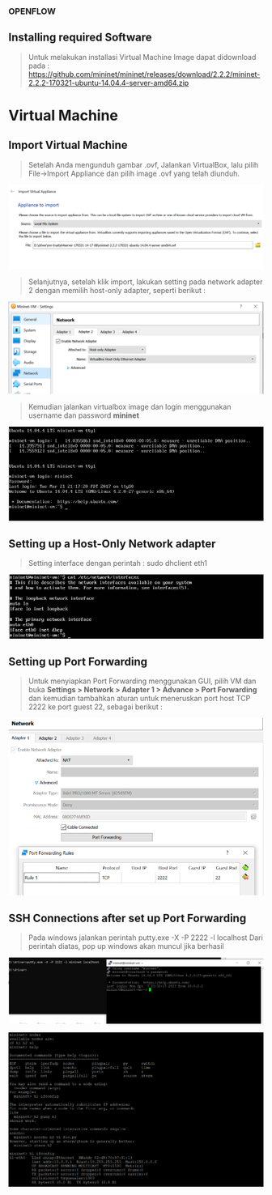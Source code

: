 ### OPENFLOW

## Installing required Software

>Untuk melakukan installasi Virtual Machine Image dapat didownload pada : 
https://github.com/mininet/mininet/releases/download/2.2.2/mininet-2.2.2-170321-ubuntu-14.04.4-server-amd64.zip 

# Virtual Machine</br>

## Import Virtual Machine</br>
>Setelah Anda mengunduh gambar .ovf, Jalankan VirtualBox, lalu pilih
File->Import Appliance dan pilih image .ovf yang telah diunduh.

![1](openflow-1.PNG)

>Selanjutnya, setelah klik import, lakukan setting pada network adapter 2 dengan memilih host-only adapter, seperti berikut :

![2](openflow-2.PNG)

>Kemudian jalankan virtualbox image dan login menggunakan username dan password **mininet**

![3](openflow-3.PNG)

## Setting up a Host-Only Network adapter</br>
>Setting interface dengan perintah : sudo dhclient eth1

![4](openflow-4.PNG)

## Setting up Port Forwarding</br>
>Untuk menyiapkan Port Forwarding menggunakan GUI, pilih VM dan buka
**Settings > Network > Adapter 1 > Advance > Port Forwarding** 
dan kemudian tambahkan aturan untuk meneruskan port host TCP 2222 ke port guest 22, sebagai berikut :

![5](openflow-5.PNG)

## SSH Connections after set up Port Forwarding</br>
>Pada windows jalankan perintah putty.exe -X -P 2222 -l <user name> localhost Dari perintah diatas, pop up windows akan muncul jika berhasil 

![6](openflow-6.PNG)

![7](openflow-7.PNG)

